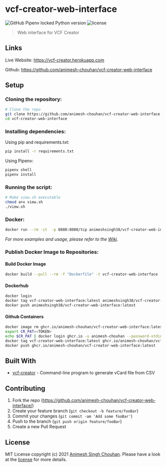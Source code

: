 # vcf-creator-web-interface

![GitHub Pipenv locked Python version](https://img.shields.io/github/pipenv/locked/python-version/animesh-chouhan/vcf-creator-web-interface)
![license](https://img.shields.io/github/license/animesh-chouhan/vcf-creator-web-interface)

> Web interface for VCF Creator

## Links

Live Website: https://vcf-creator.herokuapp.com

Github: https://github.com/animesh-chouhan/vcf-creator-web-interface

## Setup

### Cloning the repository:

```sh
# Clone the repo
git clone https://github.com/animesh-chouhan/vcf-creator-web-interface.git
cd vcf-creator-web-interface
```

### Installing dependencies:

Using pip and requirements.txt:

```sh
pip install -r requirements.txt
```

Using Pipenv:

```sh
pipenv shell
pipenv install
```

### Running the script:

```sh
# Make view.sh executable
chmod a+x view.sh
./view.sh
```

### Docker:

```sh
docker run --rm -it  -p 8080:8080/tcp animeshsingh38/vcf-creator-web-interface
```

_For more examples and usage, please refer to the [Wiki][wiki]._

### Publish Docker Image to Repositories:

#### Build Docker Image

```sh
docker build --pull --rm -f "Dockerfile" -t vcf-creator-web-interface .
```

#### Dockerhub

```sh
docker login
docker tag vcf-creator-web-interface:latest animeshsingh38/vcf-creator-web-interface:latest
docker push animeshsingh38/vcf-creator-web-interface:latest
```

#### Github Containers

```sh
docker image rm ghcr.io/animesh-chouhan/vcf-creator-web-interface:latest
export CR_PAT=<TOKEN>
echo $CR_PAT | docker login ghcr.io -u animesh-chouhan --password-stdin
docker tag vcf-creator-web-interface:latest ghcr.io/animesh-chouhan/vcf-creator-web-interface:latest
docker push ghcr.io/animesh-chouhan/vcf-creator-web-interface:latest
```

## Built With

- [vcf-creator](https://github.com/animesh-chouhan/vcf-creator) - Command-line program to generate vCard file from CSV

## Contributing

1. Fork the repo (<https://github.com/animesh-chouhan/vcf-creator-web-interface/>)
2. Create your feature branch (`git checkout -b feature/fooBar`)
3. Commit your changes (`git commit -am 'Add some fooBar'`)
4. Push to the branch (`git push origin feature/fooBar`)
5. Create a new Pull Request

<!-- Markdown link & img dfn's -->

[license]: https://img.shields.io/github/license/animesh-chouhan/vcf-creator-web-interface
[wiki]: https://github.com/animesh-chouhan/vcf-creator-web-interface/wiki

## License

MIT License
copyright (c) 2021 [Animesh Singh Chouhan](https://github.com/animesh-chouhan). Please have a look at the [license](LICENSE) for more details.
